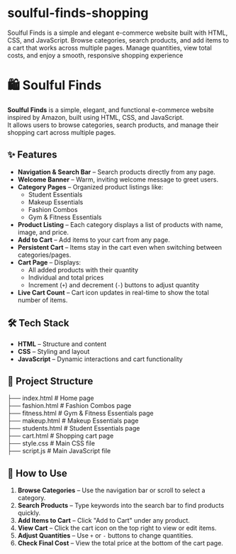 # soulful-finds-shopping
Soulful Finds is a simple and elegant e-commerce website built with HTML, CSS, and JavaScript. Browse categories, search products, and add items to a cart that works across multiple pages. Manage quantities, view total costs, and enjoy a smooth, responsive shopping experience
# 🛍 Soulful Finds

**Soulful Finds** is a simple, elegant, and functional e-commerce website inspired by Amazon, built using HTML, CSS, and JavaScript.  
It allows users to browse categories, search products, and manage their shopping cart across multiple pages.

## ✨ Features

- **Navigation & Search Bar** – Search products directly from any page.
- **Welcome Banner** – Warm, inviting welcome message to greet users.
- **Category Pages** – Organized product listings like:
  - Student Essentials
  - Makeup Essentials
  - Fashion Combos
  - Gym & Fitness Essentials
- **Product Listing** – Each category displays a list of products with name, image, and price.
- **Add to Cart** – Add items to your cart from any page.
- **Persistent Cart** – Items stay in the cart even when switching between categories/pages.
- **Cart Page** – Displays:
  - All added products with their quantity
  - Individual and total prices
  - Increment (`+`) and decrement (`-`) buttons to adjust quantity
- **Live Cart Count** – Cart icon updates in real-time to show the total number of items.

## 🛠 Tech Stack

- **HTML** – Structure and content
- **CSS** – Styling and layout
- **JavaScript** – Dynamic interactions and cart functionality

## 📂 Project Structure
├── index.html # Home page  
├── fashion.html # Fashion Combos page  
├── fitness.html # Gym & Fitness Essentials page  
├── makeup.html # Makeup Essentials page  
├── students.html # Student Essentials page  
├── cart.html # Shopping cart page  
├── style.css # Main CSS file  
├── script.js # Main JavaScript file  

## 🚀 How to Use

1. **Browse Categories** – Use the navigation bar or scroll to select a category.
2. **Search Products** – Type keywords into the search bar to find products quickly.
3. **Add Items to Cart** – Click "Add to Cart" under any product.
4. **View Cart** – Click the cart icon on the top right to view or edit items.
5. **Adjust Quantities** – Use `+` or `-` buttons to change quantities.
6. **Check Final Cost** – View the total price at the bottom of the cart page.
